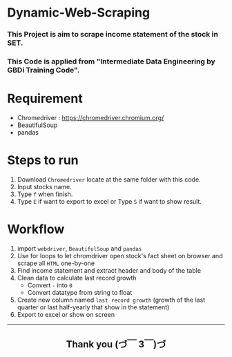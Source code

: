 # Dynamic-Web-Scraping
### This Project is aim to scrape income statement of the stock in SET.
### This Code is applied from "Intermediate Data Engineering by GBDi Training Code".

# Requirement
- Chromedriver : https://chromedriver.chromium.org/
- BeautifulSoup
- pandas

# Steps to run
1. Download `Chromedriver` locate at the same folder with this code.
2. Input stocks name.
3. Type `f` when finish.
4. Type `E` if want to export to excel or Type `S` if want to show result.

# Workflow
1. import `webdriver`, `BeautifulSoup` and `pandas`
2. Use for loops to let chromdriver open stock's fact sheet on browser and scrape all `HTML` one-by-one
3. Find income statement and extract header and body of the table
4. Clean data to calculate last record growth 
    - Convert `-` into `0`  
    - Convert datatype from string to float 
5. Create new column named `last record growth` (growth of the last quarter or last half-yearly that show in the statement)
6. Export to excel or show on screen
---
<h2><div align="center">Thank you (づ￣ 3￣)づ</div></h2>
